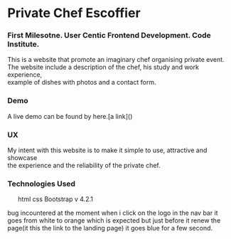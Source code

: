 <h1> Private Chef Escoffier</h1>

<h3> First Milesotne. User Centic Frontend Development. Code Institute.</h3>
 This is a website that promote an imaginary chef organising private event.<br>
The website include a description of the chef, his study and work experience,<br>
example of dishes with photos and a contact form.

<h3> Demo </h3>
A live demo can be found by here.[a link]()

<h3>UX</h3>
My intent with this website is to make it simple to use, attractive and showcase<br>
the experience and the reliability of the private chef.


<h3>Technologies Used</h3>
<ul>
html
css
Bootstrap v 4.2.1
</ul>

bug incountered at the moment when i click on the logo in the nav bar it goes from white to orange which is expected but just before it
renew the page(it this the link to the landing page) it goes blue for a few second.